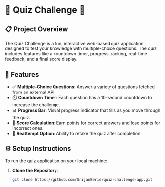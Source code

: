 # 🎉 Quiz Challenge 🎉

## 📋 Project Overview
The Quiz Challenge is a fun, interactive web-based quiz application designed to test your knowledge with multiple-choice questions. The quiz includes features like a countdown timer, progress tracking, real-time feedback, and a final score display.

## 🚀 Features
- ✅ **Multiple-Choice Questions**: Answer a variety of questions fetched from an external API.
- ⏱️ **Countdown Timer**: Each question has a 10-second countdown to increase the challenge.
- 📊 **Progress Bar**: Visual progress indicator that fills as you move through the quiz.
- 🎯 **Score Calculation**: Earn points for correct answers and lose points for incorrect ones.
- 🔁 **Reattempt Option**: Ability to retake the quiz after completion.

## ⚙️ Setup Instructions
To run the quiz application on your local machine:

1. **Clone the Repository**:
   ```bash
   git clone https://github.com/SrijanEerie/quiz-challenge-app.git
